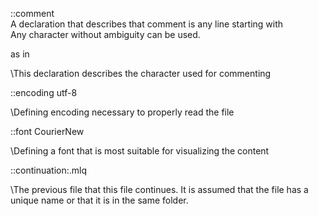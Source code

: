 ::comment \
A declaration that describes that comment is any line starting with \
Any character without ambiguity can be used.

as in

\This declaration describes the character used for commenting

::encoding utf-8

\Defining encoding necessary to properly read the file

::font CourierNew

\Defining a font that is most suitable for visualizing the content

::continuation:<filename>.mlq

\The previous file that this file continues. It is assumed that the file has a unique name or that it is in the same folder.
